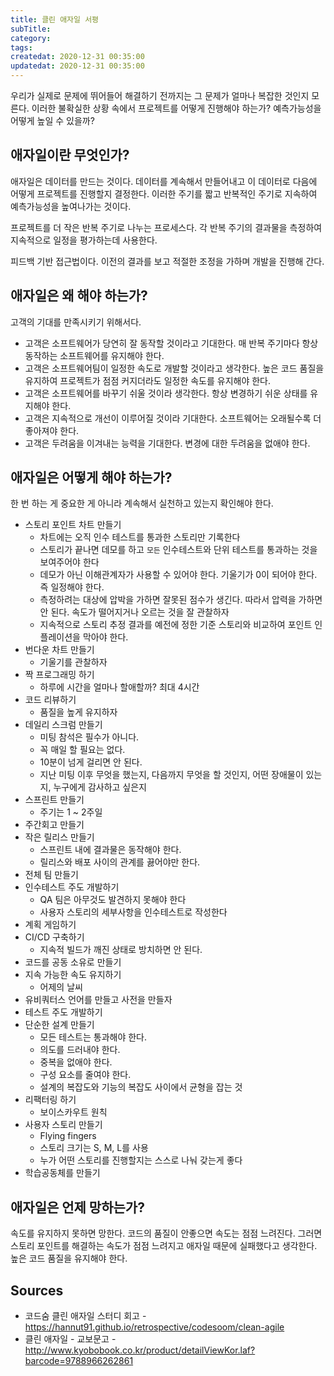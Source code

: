 ```yaml
---
title: 클린 애자일 서평
subTitle:
category: 
tags: 
createdat: 2020-12-31 00:35:00
updatedat: 2020-12-31 00:35:00
---
```


우리가 실제로 문제에 뛰어들어 해결하기 전까지는 그 문제가 얼마나 복잡한 것인지 모른다. 이러한 불확실한 상황 속에서 프로젝트를 어떻게 진행해야 하는가? 예측가능성을 어떻게 높일 수 있을까?

## 애자일이란 무엇인가?

애자일은 데이터를 만드는 것이다. 데이터를 계속해서 만들어내고 이 데이터로 다음에 어떻게 프로젝트를 진행할지 결정한다. 이러한 주기를 짧고 반복적인 주기로 지속하여 예측가능성을 높여나가는 것이다.  

프로젝트를 더 작은 반복 주기로 나누는 프로세스다. 각 반복 주기의 결과물을 측정하여 지속적으로 일정을 평가하는데 사용한다.  

피드백 기반 접근법이다. 이전의 결과를 보고 적절한 조정을 가하며 개발을 진행해 간다.

## 애자일은 왜 해야 하는가?

고객의 기대를 만족시키기 위해서다.

* 고객은 소프트웨어가 당연히 잘 동작할 것이라고 기대한다. 매 반복 주기마다 항상 동작하는 소프트웨어를 유지해야 한다.
* 고객은 소프트웨어팀이 일정한 속도로 개발할 것이라고 생각한다. 높은 코드 품질을 유지하여 프로젝트가 점점 커지더라도 일정한 속도를 유지해야 한다.
* 고객은 소프트웨어를 바꾸기 쉬울 것이라 생각한다. 항상 변경하기 쉬운 상태를 유지해야 한다.
* 고객은 지속적으로 개선이 이루어질 것이라 기대한다. 소프트웨어는 오래될수록 더 좋아져야 한다.
* 고객은 두려움을 이겨내는 능력을 기대한다. 변경에 대한 두려움을 없애야 한다.

## 애자일은 어떻게 해야 하는가?

한 번 하는 게 중요한 게 아니라 계속해서 실천하고 있는지 확인해야 한다.

* 스토리 포인트 차트 만들기
  * 차트에는 오직 인수 테스트를 통과한 스토리만 기록한다
  * 스토리가 끝나면 데모를 하고 `모든` 인수테스트와 단위 테스트를 통과하는 것을 보여주어야 한다 
  * 데모가 아닌 이해관계자가 사용할 수 있어야 한다. 
  기울기가 0이 되어야 한다. 즉 일정해야 한다. 
  * 측정하려는 대상에 압박을 가하면 잘못된 점수가 생긴다. 따라서 압력을 가하면 안 된다. 속도가 떨어지거나 오르는 것을 잘 관찰하자
  * 지속적으로 스토리 추정 결과를 예전에 정한 기준 스토리와 비교하여 포인트 인플레이션을 막아야 한다.
* 번다운 차트 만들기
  * 기울기를 관찰하자
* 짝 프로그래밍 하기
  * 하루에 시간을 얼마나 할애할까? 최대 4시간
* 코드 리뷰하기
  * 품질을 높게 유지하자
* 데일리 스크럼 만들기
  * 미팅 참석은 필수가 아니다.
  * 꼭 매일 할 필요는 없다.
  * 10분이 넘게 걸리면 안 된다.
  * 지난 미팅 이후 무엇을 했는지, 다음까지 무엇을 할 것인지, 어떤 장애물이 있는지, 누구에게 감사하고 싶은지
* 스프린트 만들기
  * 주기는 1 ~ 2주일
* 주간회고 만들기
* 작은 릴리스 만들기
  * 스프린트 내에 결과물은 동작해야 한다.
  * 릴리스와 배포 사이의 관계를 끓어야만 한다.
* 전체 팀 만들기
* 인수테스트 주도 개발하기
  * QA 팀은 아무것도 발견하지 못해야 한다
  * 사용자 스토리의 세부사항을 인수테스트로 작성한다
* 계획 게임하기
* CI/CD 구축하기
  * 지속적 빌드가 깨진 상태로 방치하면 안 된다.
* 코드를 공동 소유로 만들기
* 지속 가능한 속도 유지하기
  * 어제의 날씨
* 유비쿼터스 언어를 만들고 사전을 만들자
* 테스트 주도 개발하기
* 단순한 설계 만들기
  * 모든 테스트는 통과해야 한다.
  * 의도를 드러내야 한다.
  * 중복을 없애야 한다.
  * 구성 요소를 줄여야 한다.
  * 설계의 복잡도와 기능의 복잡도 사이에서 균형을 잡는 것
* 리팩터링 하기
  * 보이스카우트 원칙
* 사용자 스토리 만들기
  * Flying fingers
  * 스토리 크기는 S, M, L를 사용
  * 누가 어떤 스토리를 진행할지는 스스로 나눠 갖는게 좋다
* 학습공동체를 만들기

## 애자일은 언제 망하는가?

속도를 유지하지 못하면 망한다. 코드의 품질이 안좋으면 속도는 점점 느려진다. 그러면 스토리 포인트를 해결하는 속도가 점점 느려지고 애자일 때문에 실패했다고 생각한다. 높은 코드 품질을 유지해야 한다.

## Sources

* 코드숨 클린 애자일 스터디 회고 - <https://hannut91.github.io/retrospective/codesoom/clean-agile>
* 클린 애자일 - 교보문고 - <http://www.kyobobook.co.kr/product/detailViewKor.laf?barcode=9788966262861>
